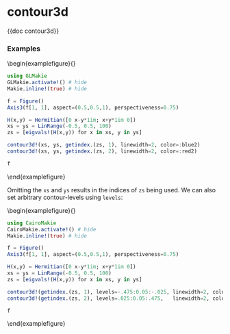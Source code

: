 # contour3d

{{doc contour3d}}

### Examples

\begin{examplefigure}{}
```julia
using GLMakie
GLMakie.activate!() # hide
Makie.inline!(true) # hide

f = Figure()
Axis3(f[1, 1], aspect=(0.5,0.5,1), perspectiveness=0.75)

H(x,y) = Hermitian([0 x-y*1im; x+y*1im 0])
xs = ys = LinRange(-0.5, 0.5, 100)
zs = [eigvals!(H(x,y)) for x in xs, y in ys]

contour3d!(xs, ys, getindex.(zs, 1), linewidth=2, color=:blue2)
contour3d!(xs, ys, getindex.(zs, 2), linewidth=2, color=:red2)

f
```
\end{examplefigure}

Omitting the `xs` and `ys` results in the indices of `zs` being used. We can also set arbitrary contour-levels using `levels`:

\begin{examplefigure}{}
```julia
using CairoMakie
CairoMakie.activate!() # hide
Makie.inline!(true) # hide

f = Figure()
Axis3(f[1, 1], aspect=(0.5,0.5,1), perspectiveness=0.75)

H(x,y) = Hermitian([0 x-y*1im; x+y*1im 0])
xs = ys = LinRange(-0.5, 0.5, 100)
zs = [eigvals!(H(x,y)) for x in xs, y in ys]

contour3d!(getindex.(zs, 1), levels=-.475:0.05:-.025, linewidth=2, color=:blue2)
contour3d!(getindex.(zs, 2), levels=.025:0.05:.475,   linewidth=2, color=:red2)

f
```
\end{examplefigure}